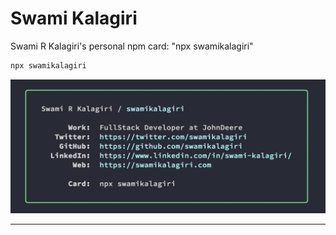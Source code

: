 # Swami Kalagiri
Swami R Kalagiri's personal npm card: "npx swamikalagiri" 

```bash
npx swamikalagiri
```

![business card](/preview.png)

---

